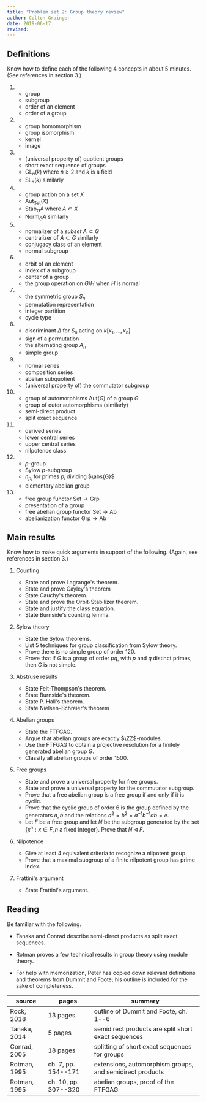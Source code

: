 ```yaml
---
title: "Problem set 2: Group theory review"
author: Colton Grainger
date: 2019-06-17
revised:
---
```


## Definitions

Know how to define each of the following $4$ concepts in about 5 minutes. (See references in section 3.)

1. 
    - group
    - subgroup
    - order of an element
    - order of a group

2. 
    - group homomorphism
    - group isomorphism
    - kernel
    - image

7. 
	- (universal property of) quotient groups
	- short exact sequence of groups
	- $\mathrm{GL}_n(k)$ where $n \ge 2$ and $k$ is a field
	- $\mathrm{SL}_n(k)$ similarly

3. 
	- group action on a set $X$ 
	- $\mathrm{Aut}_{\mathrm{Set}}(X)$
	- $\mathrm{Stab}_{G}{A}$ where $A \subset X$
	- $\mathrm{Norm}_{G}{A}$ similarly

4. 
	- normalizer of a *subset* $A \subset G$
	- centralizer of $A \subset G$ similarly
    - conjugacy class of an element
	- normal subgroup

5. 
	- orbit of an element
	- index of a subgroup
	- center of a group
	- the group operation on $G/H$ when $H$ is normal

6. 
	- the symmetric group $S_n$
	- permutation representation
	- integer partition
	- cycle type

7. 
	- discriminant $\Delta$ for $S_n$ acting on $k[x_1, \ldots, x_n]$
	- sign of a permutation
	- the alternating group $A_n$
	- simple group 

8.
	- normal series
	- composition series
	- abelian subquotient
	- (universal property of) the commutator subgroup

9. 
	- group of automorphisms $\mathrm{Aut}(G)$ of a group $G$
	- group of outer automorphisms (similarly)
	- semi-direct product
	- split exact sequence

10. 
	- derived series
	- lower central series
	- upper central series
	- nilpotence class

11. 
	- $p$-group
	- Sylow $p$-subgroup
	- $n_{p_i}$ for primes $p_i$ dividing $\abs{G}$
	- elementary abelian group

12.
	- free group functor $\mathsf{Set} \to \mathsf{Grp}$
	- presentation of a group
	- free abelian group functor $\mathsf{Set} \to \mathsf{Ab}$
	- abelianization functor $\mathsf{Grp} \to \mathsf{Ab}$

## Main results

Know how to make quick arguments in support of the following. (Again, see references in section 3.)

1. Counting

	- State and prove Lagrange's theorem.
	- State and prove Cayley's theorem
	- State Cauchy's theorem.
	- State and prove the Orbit-Stabilizer theorem.
	- State and justify the class equation.
	- State Burnside's counting lemma.

1. Sylow theory

	- State the Sylow theorems.
	- List $5$ techniques for group classification from Sylow theory.
	- Prove there is no simple group of order $120$.
	- Prove that if $G$ is a group of order $pq$, with $p$ and $q$ distinct primes, then $G$ is not simple.

1. Abstruse results 

	- State Feit-Thompson's theorem.
	- State Burnside's theorem.
	- State P. Hall's theorem.
    - State Nielsen–Schreier's theorem

1. Abelian groups

	- State the FTFGAG. 
	- Argue that abelian groups are exactly $\ZZ$-modules. 
    - Use the FTFGAG to obtain a projective resolution for a finitely generated abelian group $G$.
	- Classify all abelian groups of order 1500.

1. Free groups

	- State and prove a universal property for free groups.
	- State and prove a universal property for the commutator subgroup.
	- Prove that a free abelian group is a free group if and only if it is cyclic.
	- Prove that the cyclic group of order $6$ is the group defined by the generators $a,b$ and the relations $a^2 = b^2 = a^{-1}b^{-1}ab = e$.
	- Let $F$ be a free group and let $N$ be the subgroup generated by the set $\{x^n : x \in F, n \text{ a fixed integer}\}.$ Prove that $N \triangleleft F$.

1. Nilpotence

	- Give at least $4$ equivalent criteria to recognize a nilpotent group.
	- Prove that a maximal subgroup of a finite nilpotent group has prime index.

1. Frattini's argument 

	- State Frattini's argument.

## Reading

Be familiar with the following.

- Tanaka and Conrad describe semi-direct products as split exact sequences. 

- Rotman proves a few technical results in group theory using module theory.

- For help with memorization, Peter has copied down relevant definitions and theorems from Dummit and Foote; his outline is included for the sake of completeness.


source | pages | summary
--- | --- | ---
Rock, 2018 | 13 pages | outline of Dummit and Foote, ch. 1--6
Tanaka, 2014 | 5 pages | semidirect products are split short exact sequences
Conrad, 2005 | 18 pages | splitting of short exact sequences for groups
Rotman, 1995 | ch. 7, pp. 154--171 | extensions, automorphism groups, and semidirect products 
Rotman, 1995 | ch. 10, pp. 307--320 | abelian groups, proof of the FTFGAG
